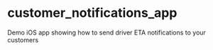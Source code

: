 # customer_notifications_app
Demo iOS app showing how to send driver ETA notifications to your customers
